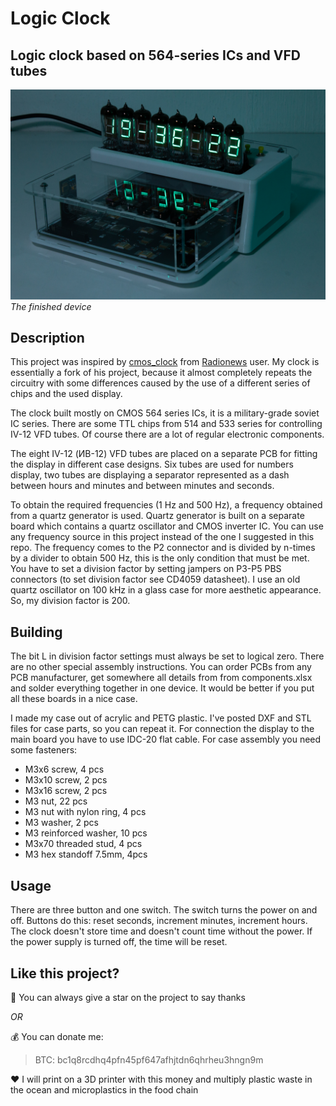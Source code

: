 # Logic Clock
## Logic clock based on 564-series ICs and VFD tubes 

![img](https://github.com/CATDIMA/LogicClock/blob/main/images/device.jpg?raw=true)
*The finished device*

## Description
This project was inspired by [cmos_clock](https://github.com/Radionews/cmos_clock) from [Radionews](https://github.com/Radionews) user. My clock is essentially a fork of his project, because it almost completely repeats the circuitry with some differences caused by the use of a different series of chips and the used display.

The clock built mostly on CMOS 564 series ICs, it is a military-grade soviet IC series. There are some TTL chips from 514 and 533 series for controlling IV-12 VFD tubes. Of course there are a lot of regular electronic components.

The eight IV-12 (ИВ-12) VFD tubes are placed on a separate PCB for fitting the display in different case designs. Six tubes are used for numbers display, two tubes are displaying a separator represented as a dash between hours and minutes and between minutes and seconds.

To obtain the required frequencies (1 Hz and 500 Hz), a frequency obtained from a quartz generator is used. Quartz generator is built on a separate board which contains a quartz oscillator and CMOS inverter IC. You can use any frequency source in this project instead of the one I suggested in this repo. The frequency comes to the P2 connector and is divided by n-times by a divider to obtain 500 Hz, this is the only condition that must be met. You have to set a division factor by setting jampers on P3-P5 PBS connectors (to set division factor see CD4059 datasheet). I use an old quartz oscillator on 100 kHz in a glass case for more aesthetic appearance. So, my division factor is 200.

## Building
The bit L in division factor settings must always be set to logical zero. There are no other special assembly instructions. You can order PCBs from any PCB manufacturer, get somewhere all details from from components.xlsx and solder everything together in one device. It would be better if you put all these boards in a nice case.

I made my case out of acrylic and PETG plastic. I've posted DXF and STL files for case parts, so you can repeat it. For connection the display to the main board you have to use IDC-20 flat cable. For case assembly you need some fasteners:

* M3x6 screw, 4 pcs
* M3x10 screw, 2 pcs
* M3x16 screw, 2 pcs
* M3 nut, 22 pcs
* M3 nut with nylon ring, 4 pcs
* M3 washer, 2 pcs
* M3 reinforced washer, 10 pcs
* M3x70 threaded stud, 4 pcs
* M3 hex standoff 7.5mm, 4pcs

## Usage

There are three button and one switch. The switch turns the power on and off. Buttons do this: reset seconds, increment minutes, increment hours. The сlock doesn't store time and doesn't count time without the power. If the power supply is turned off, the time will be reset.

## Like this project?
:star2: You can always give a star on the project to say thanks

*OR*

:moneybag: You can donate me:
> BTC: bc1q8rcdhq4pfn45pf647afhjtdn6qhrheu3hngn9m

:heart: I will print on a 3D printer with this money and multiply plastic waste in the ocean and microplastics in the food chain
